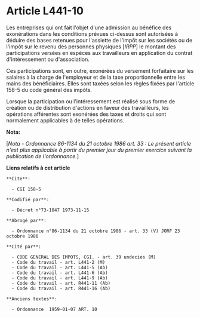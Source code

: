 # Article L441-10

Les entreprises qui ont fait l'objet d'une admission au bénéfice des exonérations dans les conditions prévues ci-dessus sont
autorisées à déduire des bases retenues pour l'assiette de l'impôt sur les sociétés ou de l'impôt sur le revenu des personnes
physiques [*IRPP*] le montant des participations versées en espèces aux travailleurs en application du contrat
d'intéressement ou d'association.

Ces participations sont, en outre, exonérées du versement forfaitaire sur les salaires à la charge de l'employeur et de la
taxe proportionnelle entre les mains des bénéficiaires. Elles sont taxées selon les règles fixées par l'article 158-5 du code
général des impôts.

Lorsque la participation ou l'intéressement est réalisé sous forme de création ou de distribution d'actions en faveur des
travailleurs, les opérations afférentes sont exonérées des taxes et droits qui sont normalement applicables à de telles
opérations.

**Nota:**

[*Nota - Ordonnance 86-1134 du 21 octobre 1986 art. 33 : Le présent article n'est plus applicable à partir du premier jour du
premier exercice suivant la publication de l'ordonnance.*]

**Liens relatifs à cet article**

	**Cite**:

	  - CGI 158-5

	**Codifié par**:

	  - Décret n°73-1047 1973-11-15

	**Abrogé par**:

	  - Ordonnance n°86-1134 du 21 octobre 1986 - art. 33 (V) JORF 23 octobre 1986

	**Cité par**:

	  - CODE GENERAL DES IMPOTS, CGI. - art. 39 undecies (M)
	  - Code du travail - art. L441-2 (M)
	  - Code du travail - art. L441-5 (Ab)
	  - Code du travail - art. L441-6 (Ab)
	  - Code du travail - art. L441-9 (Ab)
	  - Code du travail - art. R441-11 (Ab)
	  - Code du travail - art. R441-16 (Ab)

	**Anciens textes**:

	  - Ordonnance  1959-01-07 ART. 10
